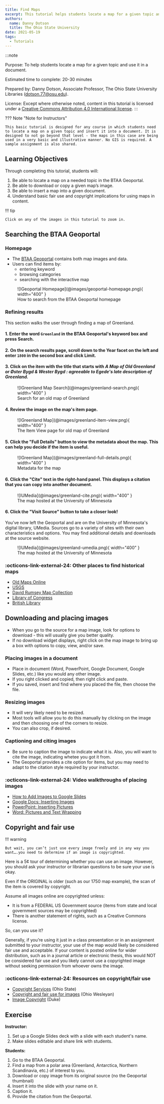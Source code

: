 ```yaml
---
title: Find Maps
excerpt: This tutorial helps students locate a map for a given topic and use it in a document.
authors:
  name: Danny Dotson
  title: The Ohio State University
date: 2021-05-19
tags:
  - Tutorials
---
```


:::note

Purpose: To help students locate a map for a given topic and use it in a document.
	
Estimated time to complete: 20-30 minutes

Prepared by: Danny Dotson, Associate Professor, The Ohio State University Libraries (dotson.77@osu.edu). 

License: Except where otherwise noted, content in this tutorial is licensed under a [Creative Commons Attribution 4.0 International license](https://creativecommons.org/licenses/by/4.0/).
:::
	
??? Note "Note for Instructors"

	This basic tutorial is designed for any course in which students need to locate a map on a given topic and insert it into a document. It is designed to not go beyond that level - the maps in this case are being used in a very basic and illustrative manner. No GIS is required. A sample assignment is also shared.

## Learning Objectives

Through completing this tutorial, students will:

1. Be able to locate a map on a needed topic in the BTAA Geoportal.
1. Be able to download or copy a given map’s image.
1. Be able to insert a map into a given document.
1. Understand basic fair use and copyright implications for using maps in content.

!!! tip

	Click on any of the images in this tutorial to zoom in.

## Searching the BTAA Geoportal

### Homepage

* The [BTAA Geoportal](https://geo.btaa.org) contains both map images and data.
* Users can find items by:
	* entering keyword
	* browsing categories
	* searching with the interactive map

<figure markdown>
  ![IGeoportal Homepage](@images/geoportal-homepage.png){ width="400" }
  <figcaption>How to search from the BTAA Geoportal homepage</figcaption>
</figure>


### Refining results

This section walks the user through finding a map of Greenland.

#### 1. Enter the word `Greenland` in the BTAA Geoportal's keyword box and press **Search**.

#### 2. On the search results page, scroll down to the **Year** facet on the left and enter `1800` in the second box and click **Limit**.

#### 3. Click on the item with the title that starts with *A Map of Old Greenland or Øster Bygd & Wester Bygd : agreeable to Egede's late description of Greenland.*

<figure markdown>
  ![IGreenland Map Search](@images/greenland-search.png){ width="400" }
  <figcaption>Search for an old map of Greenland</figcaption>
</figure>


#### 4. Review the image on the map's item page.

<figure markdown>
  ![IGreenland Map](@images/greenland-item-view.png){ width="400" }
  <figcaption>The Item View page for old map of Greenland</figcaption>
</figure>

#### 5. Click the "Full Details" button to view the metadata about the map. This can help you decide if the item is useful.

<figure markdown>
  ![IGreenland Map](@images/greenland-full-details.png){ width="400" }
  <figcaption>Metadata for the map</figcaption>
</figure>

#### 6. Click the "Cite" text in the right-hand panel. This displays a citation that you can copy into another document.

<figure markdown>
  ![IUMedia](@images/greenland-cite.png){ width="400" }
  <figcaption>The map hosted at the University of Minnesota</figcaption>
</figure>

#### 6. Click the "Visit Source" button to take a closer look!

You’ve now left the Geoportal and are on the University of Minnesota's digital library, UMedia. Sources go to a variety of sites with their own characteristics and options. You may find additional details and downloads at the source website.

<figure markdown>
  ![IUMedia](@images/greenland-umedia.png){ width="400" }
  <figcaption>The map hosted at the University of Minnesota</figcaption>
</figure>

### :octicons-link-external-24: Other places to find historical maps

* [Old Maps Online](https://www.oldmapsonline.org/)
* [USGS](https://www.usgs.gov/)
* [David Rumsey Map Collection](https://www.davidrumsey.com/)
* [Library of Congress](https://www.loc.gov/maps/)
* [British Library](https://www.bl.uk/subjects/maps)


## Downloading and placing images

* When you go to the source for a map image, look for options to download - this will usually give you better quality.
* If no download widget displays, right click on the map image to bring up a box with options to copy, view, and/or save.

### Placing images in a document

* Place in document (Word, PowerPoint, Google Document, Google Slides, etc.) like you would any other image.
* If you right clicked and copied, then right click and paste.
* If you saved, insert and find where you placed the file, then choose the file.

### Resizing images
* It will very likely need to be resized. 
* Most tools will allow you to do this manually by clicking on the image and then choosing one of the corners to resize.
* You can also crop, if desired.

### Captioning and citing images
* Be sure to caption the image to indicate what it is. Also, you will want to cite the image, indicating whetee you got it from.
* The Geoportal provides a cite option for items, but you may need to adapt to the citation style required by your instructor.

### :octicons-link-external-24: Video walkthroughs of placing images

* [How to Add Images to Google Slides](https://www.youtube.com/watch?v=0e97Vd4CyvE)
* [Google Docs: Inserting Images](https://www.youtube.com/watch?v=Niyiur2RluA)
* [PowerPoint: Inserting Pictures](https://www.youtube.com/watch?v=I-xlLwC4ERc)
* [Word: Pictures and Text Wrapping](https://www.youtube.com/watch?v=sqkEDw99szg)


## Copyright and fair use

!!! warning

	But wait, you can’t just use every image freely and in any way you want….you need to determine if an image is copyrighted.
	
	
Here is a 5¢ tour of determining whether you can use an image. However, you should ask your instructor or librarian questions to be sure your use is okay.

Even if the ORIGINAL is older (such as our 1750 map example), the scan of the item is covered by copyright.

Assume all images online are copyrighted unless:

* It is from a FEDERAL US Government source (items from state and local government sources may be copyrighted)
* There is another statement of rights, such as a Creative Commons license.

So, can you use it?

Generally, if you’re using it just in a class presentation or in an assignment submitted to your instructor, your use of the map would likely be considered fair use and acceptable.
If your content is posted online for wider distribution, such as in a journal article or electronic thesis, this would NOT be considered fair use and you likely cannot use a copyrighted image without seeking permission from whoever owns the image.

### :octicons-link-external-24: Resources on copyright/fair use

* [Copyright Services](https://library.osu.edu/copyright) (Ohio State)
* [Copyright and fair use for images](https://library.owu.edu/Images/Images_FairUse) (Ohio Wesleyan)
* [Image Copyright](https://guides.library.duke.edu/images/copyright-fair-use) (Duke)

## Exercise

**Instructor:**

1. Set up a Google Slides deck with a slide with each student's name.
2. Make slides editable and share link with students.

**Students:**

1. Go to the BTAA Geoportal.
2. Find a map from a polar area (Greenland, Antarctica, Northern Scandinavia, etc.) of interest to you.
3. Download or copy image from its original source (no the Geoportal thumbnail)
4. Insert it into the slide with your name on it.
5. Caption it.
6. Provide the citation from the Geoportal.